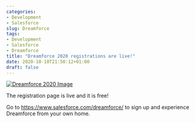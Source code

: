 ```yaml
---
categories:
- Development
- Salesforce
slug: Dreamforce
tags:
- Development
- Salesforce
- Dreamforce
title: "Dreamforce 2020 registrations are live!"
date: 2020-10-10T21:50:12+01:00
draft: false
---
```


[![Dreamforce 2020 Image](https://c1.sfdcstatic.com/content/dam/web/en_us/events-master/dreamforcetoyou2020/df2u-logo.png)](https://www.salesforce.com/dreamforce/)

The registration page is live and it is free!

Go to https://www.salesforce.com/dreamforce/ to sign up and experience Dreamforce from your own home.
